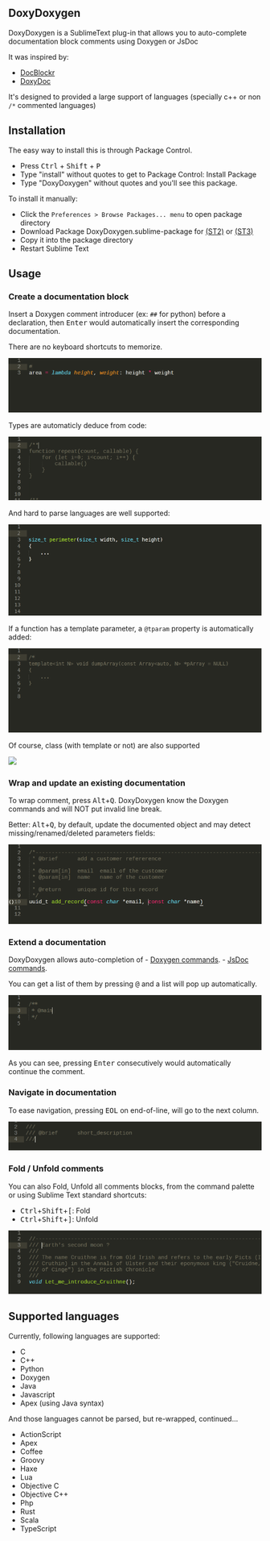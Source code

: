 ## DoxyDoxygen

DoxyDoxygen is a SublimeText plug-in that allows you to auto-complete documentation block comments using Doxygen or JsDoc

It was inspired by:
   - [DocBlockr](https://github.com/spadgos/sublime-jsdocs)
   - [DoxyDoc](https://github.com/Rapptz/DoxyDoc)

It's designed to provided a large support of languages (specially c++ or non `/*` commented languages)


## Installation

The easy way to install this is through Package Control.
   - Press <kbd>Ctrl</kbd> + <kbd>Shift</kbd> + <kbd>P</kbd>
   - Type "install" without quotes to get to Package Control: Install Package
   - Type "DoxyDoxygen" without quotes and you'll see this package.

To install it manually:
   - Click the ```Preferences > Browse Packages... menu``` to open package directory
   - Download Package DoxyDoxygen.sublime-package for [(ST2)](http://20tauri.free.fr/DoxyDoxygen/lastest/ST2/DoxyDoxygen.sublime-package) or [(ST3)](http://20tauri.free.fr/DoxyDoxygen/lastest/ST3/DoxyDoxygen.sublime-package)
   - Copy it into the package directory
   - Restart Sublime Text

## Usage

### Create a documentation block

Insert a Doxygen comment introducer (ex: `##` for python) before a declaration, then <kbd>Enter</kbd> would automatically insert the corresponding documentation.

There are no keyboard shortcuts to memorize.

![](https://raw.githubusercontent.com/20Tauri/DoxyDoxygen/master/images/python.gif)

Types are automaticly deduce from code:

![](https://raw.githubusercontent.com/20Tauri/DoxyDoxygen/master/images/javascript.gif)

And hard to parse languages are well supported:

![](https://raw.githubusercontent.com/20Tauri/DoxyDoxygen/master/images/function.gif)

If a function has a template parameter, a `@tparam` property is automatically added:

![](https://raw.githubusercontent.com/20Tauri/DoxyDoxygen/master/images/template.gif)

Of course, class (with template or not) are also supported

![](https://raw.githubusercontent.com/20Tauri/DoxyDoxygen/master/images/templateclass.gif)

### Wrap and update an existing documentation

To wrap comment, press <kbd>Alt</kbd>+<kbd>Q</kbd>.
DoxyDoxygen know the Doxygen commands and will NOT put invalid line break.

Better: <kbd>Alt</kbd>+<kbd>Q</kbd>, by default, update the documented object and may detect missing/renamed/deleted parameters fields:

![](https://raw.githubusercontent.com/20Tauri/DoxyDoxygen/master/images/reformat_advanced.gif)

### Extend a documentation

DoxyDoxygen allows auto-completion of
    - [Doxygen commands](http://www.stack.nl/~dimitri/doxygen/manual/commands.html).
    - [JsDoc commands](http://usejsdoc.org/).

You can get a list of them by pressing <kbd>@</kbd> and a list will pop up automatically.

![](https://raw.githubusercontent.com/20Tauri/DoxyDoxygen/master/images/dox.gif)

As you can see, pressing <kbd>Enter</kbd> consecutively would automatically continue the comment.

### Navigate in documentation

To ease navigation, pressing <kbd>EOL</kbd> on end-of-line, will go to the next column.

![](https://raw.githubusercontent.com/20Tauri/DoxyDoxygen/master/images/eol.gif)

### Fold / Unfold comments

You can also Fold, Unfold all comments blocks, from the command palette or using Sublime Text standard shortcuts:
   -  <kbd>Ctrl</kbd>+<kbd>Shift</kbd>+<kbd>[</kbd>: Fold
   -  <kbd>Ctrl</kbd>+<kbd>Shift</kbd>+<kbd>]</kbd>: Unfold

![](https://raw.githubusercontent.com/20Tauri/DoxyDoxygen/master/images/fold.gif)

## Supported languages

Currently, following languages are supported:
   - C
   - C++
   - Python
   - Doxygen
   - Java
   - Javascript
   - Apex (using Java syntax)

And those languages cannot be parsed, but re-wrapped, continued...
   - ActionScript
   - Apex
   - Coffee
   - Groovy
   - Haxe
   - Lua
   - Objective C
   - Objective C++
   - Php
   - Rust
   - Scala
   - TypeScript
